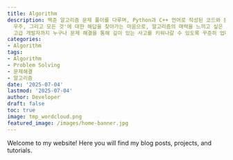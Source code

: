 ```yaml
---
title: Algorithm
description: 백준 알고리즘 문제 풀이를 다루며, Python과 C++ 언어로 작성된 코드와 문제 해결 과정을 공유하는 공간이다. '삶,
  우주, 그리고 모든 것'에 대한 해답을 찾아가는 마음으로, 알고리즘의 매력을 느끼고 싶은 모든 이를 위해 다양한 풀이를 준비하고 있다. 초심자부터
  고급 개발자까지 누구나 문제 해결을 통해 깊이 있는 사고를 키워나갈 수 있도록 꾸준히 업데이트하고 있다
categories:
- Algorithm
tags:
- Algorithm
- Problem Solving
- 문제해결
- 알고리즘
date: '2025-07-04'
lastmod: '2025-07-04'
author: Developer
draft: false
toc: true
image: tmp_wordcloud.png
featured_image: /images/home-banner.jpg
---
```

Welcome to my website! Here you will find my blog posts, projects, and tutorials.
